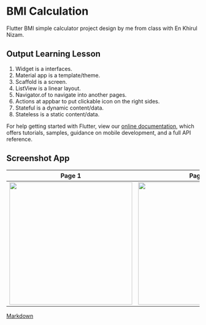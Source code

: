 # BMI Calculation

Flutter BMI simple calculator project design by me from class with En Khirul Nizam.  

## Output Learning Lesson

1) Widget is a interfaces.
2) Material app is a template/theme.
3) Scaffold is a screen.
4) ListView is a linear layout.
5) Navigator.of to navigate into another pages.
6) Actions at appbar to put clickable icon on the right sides.
7) Stateful is a dynamic content/data.
8) Stateless is a static content/data.

For help getting started with Flutter, view our
[online documentation](https://flutter.dev/docs), which offers tutorials,
samples, guidance on mobile development, and a full API reference.

## Screenshot App

| Page 1      | Page 2      |
|------------|-------------|
| <img src="../master/assets/screenshot-bmi-app.png" width="320px"> | <img src="../master/assets/screenshot-bmi-app1.png" width="320px"> |

[Markdown](https://stackoverflow.com/a/54976295/11442021)
